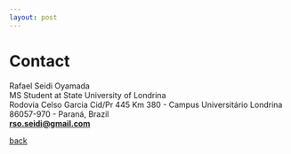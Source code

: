 ```yaml
---
layout: post
---
```


# Contact

Rafael Seidi Oyamada <br />
MS Student at State University of Londrina <br />
Rodovia Celso Garcia Cid/Pr 445 Km 380 - Campus Universitário Londrina 86057-970 - Paraná, Brazil <br/>
**rso.seidi@gmail.com** <br />

[back](/)
